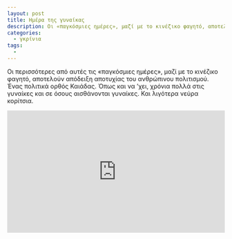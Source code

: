 ```yaml
---
layout: post
title: Ημέρα της γυναίκας
description: Οι «παγκόσμιες ημέρες», μαζί με το κινέζικο φαγητό, αποτελούν απόδειξη αποτυχίας του ανθρώπινου πολιτισμού.
categories:
  - γκρίνια
tags: 
  - 
---
```


Οι περισσότερες από αυτές τις «παγκόσμιες ημέρες», μαζί με το κινέζικο φαγητό, αποτελούν απόδειξη αποτυχίας του ανθρώπινου πολιτισμού. Ένας πολιτικά ορθός Καιάδας. Όπως και να ’χει, χρόνια πολλά στις γυναίκες και σε όσους αισθάνονται γυναίκες. Και λιγότερα νεύρα κορίτσια.

<div class="yt-video" style="position:relative;height:0;padding-bottom:56.25%"><iframe src="https://www.youtube.com/embed/LW5vsmZCR1o?ecver=2" width="640" height="360" frameborder="0" style="position:absolute;width:100%;height:100%;left:0" allowfullscreen></iframe></div>